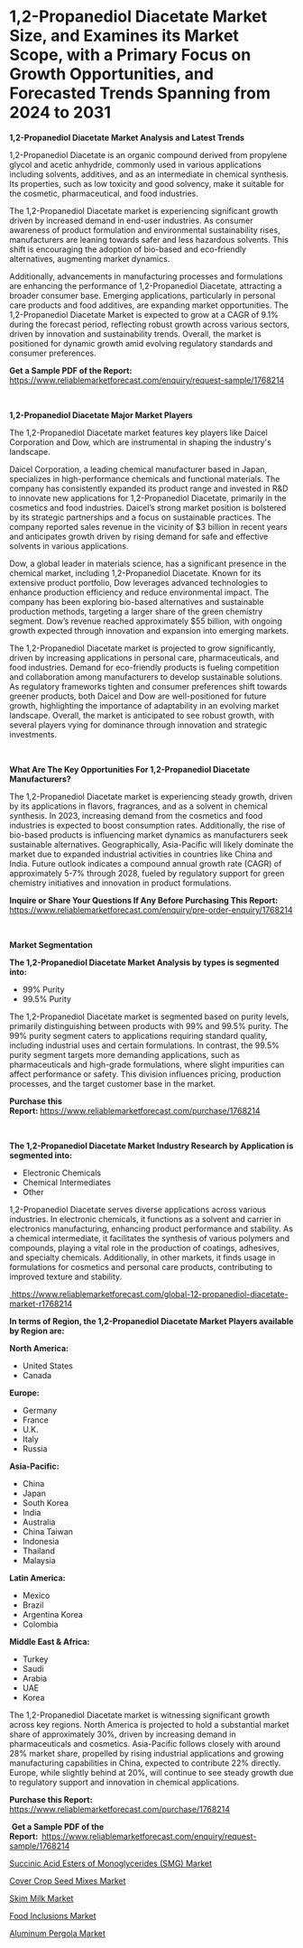 <p><h1>1,2-Propanediol Diacetate Market Size, and Examines its Market Scope, with a Primary Focus on Growth Opportunities, and Forecasted Trends Spanning from 2024 to 2031</h1></p><p><strong>1,2-Propanediol Diacetate Market Analysis and Latest Trends</strong></p>
<p><p>1,2-Propanediol Diacetate is an organic compound derived from propylene glycol and acetic anhydride, commonly used in various applications including solvents, additives, and as an intermediate in chemical synthesis. Its properties, such as low toxicity and good solvency, make it suitable for the cosmetic, pharmaceutical, and food industries.</p><p>The 1,2-Propanediol Diacetate market is experiencing significant growth driven by increased demand in end-user industries. As consumer awareness of product formulation and environmental sustainability rises, manufacturers are leaning towards safer and less hazardous solvents. This shift is encouraging the adoption of bio-based and eco-friendly alternatives, augmenting market dynamics.</p><p>Additionally, advancements in manufacturing processes and formulations are enhancing the performance of 1,2-Propanediol Diacetate, attracting a broader consumer base. Emerging applications, particularly in personal care products and food additives, are expanding market opportunities. The 1,2-Propanediol Diacetate Market is expected to grow at a CAGR of 9.1% during the forecast period, reflecting robust growth across various sectors, driven by innovation and sustainability trends. Overall, the market is positioned for dynamic growth amid evolving regulatory standards and consumer preferences.</p></p>
<p><strong>Get a Sample PDF of the Report:&nbsp;</strong> <a href="https://www.reliablemarketforecast.com/enquiry/request-sample/1768214?utm_campaign=1159&utm_medium=2&utm_source=Github&utm_content=ia&utm_term=09102024&utm_id=12-propanediol-diacetate">https://www.reliablemarketforecast.com/enquiry/request-sample/1768214</a></p>
<p>&nbsp;</p>
<p><strong>1,2-Propanediol Diacetate Major Market Players</strong></p>
<p><p>The 1,2-Propanediol Diacetate market features key players like Daicel Corporation and Dow, which are instrumental in shaping the industry's landscape.</p><p>Daicel Corporation, a leading chemical manufacturer based in Japan, specializes in high-performance chemicals and functional materials. The company has consistently expanded its product range and invested in R&D to innovate new applications for 1,2-Propanediol Diacetate, primarily in the cosmetics and food industries. Daicel’s strong market position is bolstered by its strategic partnerships and a focus on sustainable practices. The company reported sales revenue in the vicinity of $3 billion in recent years and anticipates growth driven by rising demand for safe and effective solvents in various applications.</p><p>Dow, a global leader in materials science, has a significant presence in the chemical market, including 1,2-Propanediol Diacetate. Known for its extensive product portfolio, Dow leverages advanced technologies to enhance production efficiency and reduce environmental impact. The company has been exploring bio-based alternatives and sustainable production methods, targeting a larger share of the green chemistry segment. Dow’s revenue reached approximately $55 billion, with ongoing growth expected through innovation and expansion into emerging markets.</p><p>The 1,2-Propanediol Diacetate market is projected to grow significantly, driven by increasing applications in personal care, pharmaceuticals, and food industries. Demand for eco-friendly products is fueling competition and collaboration among manufacturers to develop sustainable solutions. As regulatory frameworks tighten and consumer preferences shift towards greener products, both Daicel and Dow are well-positioned for future growth, highlighting the importance of adaptability in an evolving market landscape. Overall, the market is anticipated to see robust growth, with several players vying for dominance through innovation and strategic investments.</p></p>
<p>&nbsp;</p>
<p><strong>What Are The Key Opportunities For 1,2-Propanediol Diacetate Manufacturers?</strong></p>
<p><p>The 1,2-Propanediol Diacetate market is experiencing steady growth, driven by its applications in flavors, fragrances, and as a solvent in chemical synthesis. In 2023, increasing demand from the cosmetics and food industries is expected to boost consumption rates. Additionally, the rise of bio-based products is influencing market dynamics as manufacturers seek sustainable alternatives. Geographically, Asia-Pacific will likely dominate the market due to expanded industrial activities in countries like China and India. Future outlook indicates a compound annual growth rate (CAGR) of approximately 5-7% through 2028, fueled by regulatory support for green chemistry initiatives and innovation in product formulations.</p></p>
<p><strong>Inquire or Share Your Questions If Any Before Purchasing This Report:</strong> <a href="https://www.reliablemarketforecast.com/enquiry/pre-order-enquiry/1768214?utm_campaign=1159&utm_medium=2&utm_source=Github&utm_content=ia&utm_term=09102024&utm_id=12-propanediol-diacetate">https://www.reliablemarketforecast.com/enquiry/pre-order-enquiry/1768214</a></p>
<p>&nbsp;</p>
<p><strong>Market Segmentation</strong></p>
<p><strong>The 1,2-Propanediol Diacetate Market Analysis by types is segmented into:</strong></p>
<p><ul><li>99% Purity</li><li>99.5% Purity</li></ul></p>
<p><p>The 1,2-Propanediol Diacetate market is segmented based on purity levels, primarily distinguishing between products with 99% and 99.5% purity. The 99% purity segment caters to applications requiring standard quality, including industrial uses and certain formulations. In contrast, the 99.5% purity segment targets more demanding applications, such as pharmaceuticals and high-grade formulations, where slight impurities can affect performance or safety. This division influences pricing, production processes, and the target customer base in the market.</p></p>
<p><strong>Purchase this Report:&nbsp;</strong><a href="https://www.reliablemarketforecast.com/purchase/1768214?utm_campaign=1159&utm_medium=2&utm_source=Github&utm_content=ia&utm_term=09102024&utm_id=12-propanediol-diacetate">https://www.reliablemarketforecast.com/purchase/1768214</a></p>
<p>&nbsp;</p>
<p><strong>The 1,2-Propanediol Diacetate Market Industry Research by Application is segmented into:</strong></p>
<p><ul><li>Electronic Chemicals</li><li>Chemical Intermediates</li><li>Other</li></ul></p>
<p><p>1,2-Propanediol Diacetate serves diverse applications across various industries. In electronic chemicals, it functions as a solvent and carrier in electronics manufacturing, enhancing product performance and stability. As a chemical intermediate, it facilitates the synthesis of various polymers and compounds, playing a vital role in the production of coatings, adhesives, and specialty chemicals. Additionally, in other markets, it finds usage in formulations for cosmetics and personal care products, contributing to improved texture and stability.</p></p>
<p><a href="https://www.reliablemarketforecast.com/global-12-propanediol-diacetate-market-r1768214?utm_campaign=1159&utm_medium=2&utm_source=Github&utm_content=ia&utm_term=09102024&utm_id=12-propanediol-diacetate">&nbsp;https://www.reliablemarketforecast.com/global-12-propanediol-diacetate-market-r1768214</a></p>
<p><strong>In terms of Region, the 1,2-Propanediol Diacetate Market Players available by Region are:</strong></p>
<p>
    <p> <strong> North America: </strong>
        <ul>
            <li>United States</li>
            <li>Canada</li>
        </ul>
        </p> 
    <p> <strong> Europe: </strong>
        <ul>
            <li>Germany</li>
            <li>France</li>
            <li>U.K.</li>
            <li>Italy</li>
            <li>Russia</li>
        </ul>
        </p> 
    <p> <strong> Asia-Pacific: </strong>
        <ul>
            <li>China</li>
            <li>Japan</li>
            <li>South Korea</li>
            <li>India</li>
            <li>Australia</li>
            <li>China Taiwan</li>
            <li>Indonesia</li>
            <li>Thailand</li>
            <li>Malaysia</li>
        </ul>
        </p> 
    <p> <strong> Latin America: </strong>
        <ul>
            <li>Mexico</li>
            <li>Brazil</li>
            <li>Argentina Korea</li>
            <li>Colombia</li>
        </ul>
        </p> 
    <p> <strong> Middle East & Africa: </strong>
        <ul>
            <li>Turkey</li>
            <li>Saudi</li>
            <li>Arabia</li>
            <li>UAE</li>
            <li>Korea</li>
        </ul>
    </p>
    </p>
<p><p>The 1,2-Propanediol Diacetate market is witnessing significant growth across key regions. North America is projected to hold a substantial market share of approximately 30%, driven by increasing demand in pharmaceuticals and cosmetics. Asia-Pacific follows closely with around 28% market share, propelled by rising industrial applications and growing manufacturing capabilities in China, expected to contribute 22% directly. Europe, while slightly behind at 20%, will continue to see steady growth due to regulatory support and innovation in chemical applications.</p></p>
<p><strong>Purchase this Report: </strong><a href="https://www.reliablemarketforecast.com/purchase/1768214?utm_campaign=1159&utm_medium=2&utm_source=Github&utm_content=ia&utm_term=09102024&utm_id=12-propanediol-diacetate">https://www.reliablemarketforecast.com/purchase/1768214</a></p>
<p>&nbsp;<strong>Get a Sample PDF of the Report:&nbsp;&nbsp;</strong><a href="https://www.reliablemarketforecast.com/enquiry/request-sample/1768214?utm_campaign=1159&utm_medium=2&utm_source=Github&utm_content=ia&utm_term=09102024&utm_id=12-propanediol-diacetate">https://www.reliablemarketforecast.com/enquiry/request-sample/1768214</a></p>
<p><strong></strong></p>
<p><p><a href="https://github.com/ChiragRP21/Market-Research-Report-List-6/blob/main/succinic-acid-esters-of-monoglycerides-smg-market.md?utm_campaign=1159&utm_medium=2&utm_source=Github&utm_content=ia&utm_term=09102024&utm_id=12-propanediol-diacetate">Succinic Acid Esters of Monoglycerides (SMG) Market</a></p><p><a href="https://www.linkedin.com/pulse/regional-adaptations-global-cover-crop-seed-mixes-market-anwge?utm_campaign=1159&utm_medium=2&utm_source=Github&utm_content=ia&utm_term=09102024&utm_id=12-propanediol-diacetate">Cover Crop Seed Mixes Market</a></p><p><a href="https://issuu.com/reportprime-2/docs/skim-milk-market-size-2030.pptx_ec798047d7906e?utm_campaign=1159&utm_medium=2&utm_source=Github&utm_content=ia&utm_term=09102024&utm_id=12-propanediol-diacetate">Skim Milk Market</a></p><p><a href="https://issuu.com/reportprime-2/docs/food-inclusions-market-size-2030.pp_baa9b7867bb03e?utm_campaign=1159&utm_medium=2&utm_source=Github&utm_content=ia&utm_term=09102024&utm_id=12-propanediol-diacetate">Food Inclusions Market</a></p><p><a href="https://www.linkedin.com/pulse/navigating-global-aluminum-pergola-market-landscape-trends-forecasts-nv2nc?utm_campaign=1159&utm_medium=2&utm_source=Github&utm_content=ia&utm_term=09102024&utm_id=12-propanediol-diacetate">Aluminum Pergola Market</a></p></p>